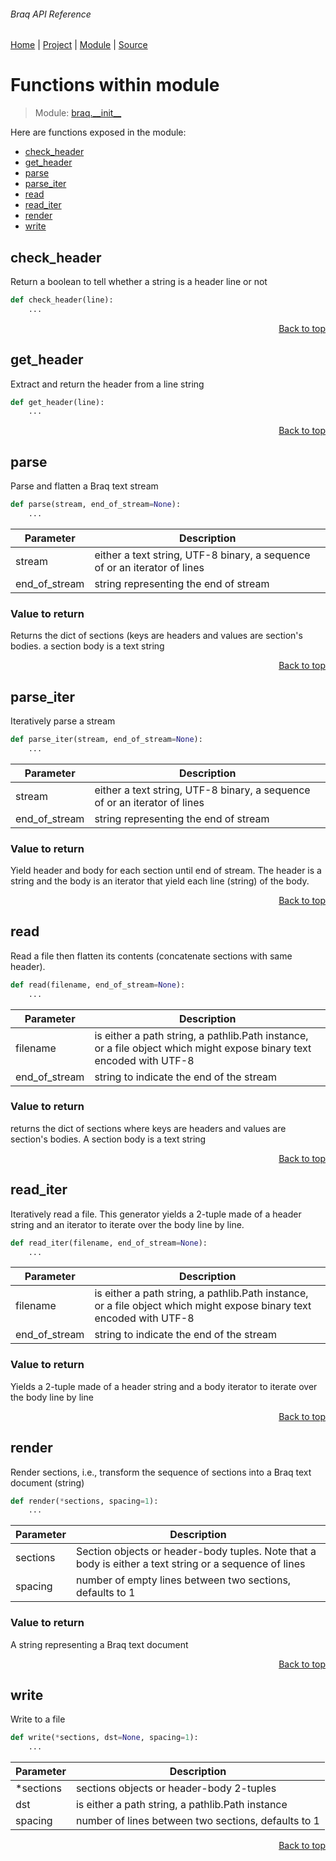 ###### Braq API Reference
[Home](/docs/api/README.md) | [Project](/README.md) | [Module](/docs/api/modules/braq/__init__/README.md) | [Source](/braq/__init__.py)

# Functions within module
> Module: [braq.\_\_init\_\_](/docs/api/modules/braq/__init__/README.md)

Here are functions exposed in the module:
- [check\_header](#check_header)
- [get\_header](#get_header)
- [parse](#parse)
- [parse\_iter](#parse_iter)
- [read](#read)
- [read\_iter](#read_iter)
- [render](#render)
- [write](#write)

## check\_header
Return a boolean to tell whether a string is a header line or not

```python
def check_header(line):
    ...
```

<p align="right"><a href="#braq-api-reference">Back to top</a></p>

## get\_header
Extract and return the header from a line string

```python
def get_header(line):
    ...
```

<p align="right"><a href="#braq-api-reference">Back to top</a></p>

## parse
Parse and flatten a Braq text stream

```python
def parse(stream, end_of_stream=None):
    ...
```

| Parameter | Description |
| --- | --- |
| stream | either a text string, UTF-8 binary, a sequence of or an iterator of lines |
| end\_of\_stream | string representing the end of stream |

### Value to return
Returns the dict of sections (keys are headers and
values are section's bodies. a section body is a text string

<p align="right"><a href="#braq-api-reference">Back to top</a></p>

## parse\_iter
Iteratively parse a stream

```python
def parse_iter(stream, end_of_stream=None):
    ...
```

| Parameter | Description |
| --- | --- |
| stream | either a text string, UTF-8 binary, a sequence of or an iterator of lines |
| end\_of\_stream | string representing the end of stream |

### Value to return
Yield header and body for each section until end of stream.
The header is a string and the body is an iterator that yield each line (string)
of the body.

<p align="right"><a href="#braq-api-reference">Back to top</a></p>

## read
Read a file then flatten its contents (concatenate sections with same header).

```python
def read(filename, end_of_stream=None):
    ...
```

| Parameter | Description |
| --- | --- |
| filename | is either a path string, a pathlib.Path instance, or a file object which might expose binary text encoded with UTF-8 |
| end\_of\_stream | string to indicate the end of the stream |

### Value to return
returns the dict of sections where keys are headers and
values are section's bodies. A section body is a text string

<p align="right"><a href="#braq-api-reference">Back to top</a></p>

## read\_iter
Iteratively read a file. This generator yields a 2-tuple made
of a header string and an iterator to iterate over the body line by line.

```python
def read_iter(filename, end_of_stream=None):
    ...
```

| Parameter | Description |
| --- | --- |
| filename | is either a path string, a pathlib.Path instance, or a file object which might expose binary text encoded with UTF-8 |
| end\_of\_stream | string to indicate the end of the stream |

### Value to return
Yields a 2-tuple made of a header string and a body iterator to iterate
over the body line by line

<p align="right"><a href="#braq-api-reference">Back to top</a></p>

## render
Render sections, i.e., transform the sequence of sections
into a Braq text document (string)

```python
def render(*sections, spacing=1):
    ...
```

| Parameter | Description |
| --- | --- |
| sections | Section objects or header-body tuples. Note that a body is either a text string or a sequence of lines |
| spacing | number of empty lines between two sections, defaults to 1 |

### Value to return
A string representing a Braq text document

<p align="right"><a href="#braq-api-reference">Back to top</a></p>

## write
Write to a file

```python
def write(*sections, dst=None, spacing=1):
    ...
```

| Parameter | Description |
| --- | --- |
| \*sections | sections objects or header-body 2-tuples |
| dst | is either a path string, a pathlib.Path instance |
| spacing | number of lines between two sections, defaults to 1 |

<p align="right"><a href="#braq-api-reference">Back to top</a></p>
